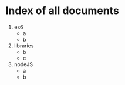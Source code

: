# Index of all documents

1. es6
    -   a
    -   b
2. libraries
    -   b
    -   c
3. nodeJS
    -   a
    -   b